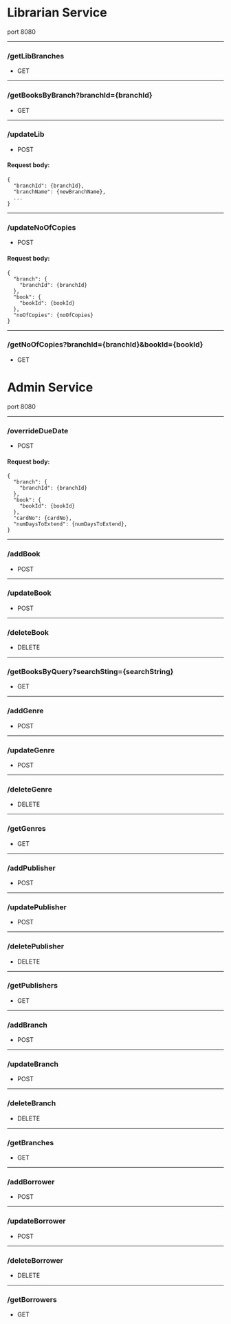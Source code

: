 # Librarian Service

port 8080

- - - -

### /getLibBranches

- GET

- - - -

### /getBooksByBranch?branchId={branchId}

- GET

- - - -

### /updateLib

- POST

#### Request body:

```
{
  "branchId": {branchId},
  "branchName": {newBranchName},
  ...
}
```

- - - -

### /updateNoOfCopies

- POST

#### Request body:

```
{
  "branch": {
    "branchId": {branchId}
  },
  "book": {
    "bookId": {bookId}
  },
  "noOfCopies": {noOfCopies}
}
```

- - - -

### /getNoOfCopies?branchId={branchId}&bookId={bookId}

- GET

# Admin Service

port 8080

- - - -

### /overrideDueDate

- POST

#### Request body:

```
{
  "branch": {
    "branchId": {branchId}
  }, 
  "book": {
    "bookId": {bookId}
  },
  "cardNo": {cardNo},
  "numDaysToExtend": {numDaysToExtend},
}
```

- - - -

### /addBook

- POST

- - - -

### /updateBook

- POST

- - - -

### /deleteBook

- DELETE

- - - -

### /getBooksByQuery?searchSting={searchString}

- GET

- - - -

### /addGenre

- POST

- - - -

### /updateGenre

- POST

- - - -

### /deleteGenre

- DELETE

- - - -

### /getGenres

- GET

- - - -

### /addPublisher

- POST

- - - -

### /updatePublisher

- POST

- - - -

### /deletePublisher

- DELETE

- - - -

### /getPublishers

- GET

- - - -

### /addBranch

- POST

- - - -

### /updateBranch

- POST

- - - -

### /deleteBranch

- DELETE

- - - -

### /getBranches

- GET

- - - -

### /addBorrower

- POST

- - - -

### /updateBorrower

- POST

- - - -

### /deleteBorrower

- DELETE

- - - -

### /getBorrowers

- GET

